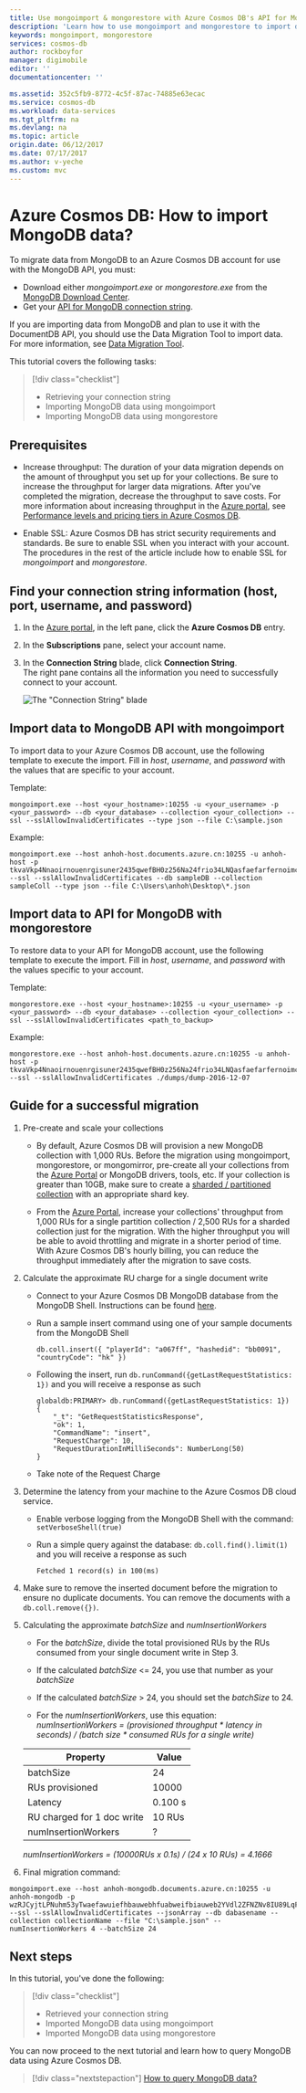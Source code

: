```yaml
---
title: Use mongoimport & mongorestore with Azure Cosmos DB's API for MongoDB | Azure
description: 'Learn how to use mongoimport and mongorestore to import data to an API for MongoDB account'
keywords: mongoimport, mongorestore
services: cosmos-db
author: rockboyfor
manager: digimobile
editor: ''
documentationcenter: ''

ms.assetid: 352c5fb9-8772-4c5f-87ac-74885e63ecac
ms.service: cosmos-db
ms.workload: data-services
ms.tgt_pltfrm: na
ms.devlang: na
ms.topic: article
origin.date: 06/12/2017
ms.date: 07/17/2017
ms.author: v-yeche
ms.custom: mvc
---
```


# Azure Cosmos DB: How to import MongoDB data? 

To migrate data from MongoDB to an Azure Cosmos DB account for use with the MongoDB API, you must:

* Download either *mongoimport.exe* or *mongorestore.exe* from the [MongoDB Download Center](https://www.mongodb.com/download-center).
* Get your [API for MongoDB connection string](connect-mongodb-account.md).

If you are importing data from MongoDB and plan to use it with the DocumentDB API, you should use the Data Migration Tool to import data. For more information, see [Data Migration Tool](import-data.md).

This tutorial covers the following tasks:

> [!div class="checklist"]
> * Retrieving your connection string
> * Importing MongoDB data using mongoimport
> * Importing MongoDB data using mongorestore

## Prerequisites

* Increase throughput: The duration of your data migration depends on the amount of throughput you set up for your collections. Be sure to increase the throughput for larger data migrations. After you've completed the migration, decrease the throughput to save costs. For more information about increasing throughput in the [Azure portal](https://portal.azure.cn), see [Performance levels and pricing tiers in Azure Cosmos DB](performance-levels.md).

* Enable SSL: Azure Cosmos DB has strict security requirements and standards. Be sure to enable SSL when you interact with your account. The procedures in the rest of the article include how to enable SSL for *mongoimport* and *mongorestore*.

## Find your connection string information (host, port, username, and password)

1. In the [Azure portal](https://portal.azure.cn), in the left pane, click the **Azure Cosmos DB** entry.
2. In the **Subscriptions** pane, select your account name.
3. In the **Connection String** blade, click **Connection String**.  
The right pane contains all the information you need to successfully connect to your account.

    ![The "Connection String" blade](./media/mongodb-migrate/ConnectionStringBlade.png)

## Import data to MongoDB API with mongoimport

To import data to your Azure Cosmos DB account, use the following template to execute the import. Fill in *host*, *username*, and *password* with the values that are specific to your account.  

Template:

    mongoimport.exe --host <your_hostname>:10255 -u <your_username> -p <your_password> --db <your_database> --collection <your_collection> --ssl --sslAllowInvalidCertificates --type json --file C:\sample.json

Example:  

    mongoimport.exe --host anhoh-host.documents.azure.cn:10255 -u anhoh-host -p tkvaVkp4Nnaoirnouenrgisuner2435qwefBH0z256Na24frio34LNQasfaefarfernoimczciqisAXw== --ssl --sslAllowInvalidCertificates --db sampleDB --collection sampleColl --type json --file C:\Users\anhoh\Desktop\*.json

## Import data to API for MongoDB with mongorestore

To restore data to your API for MongoDB account, use the following template to execute the import. Fill in *host*, *username*, and *password* with the values specific to your account.

Template:

    mongorestore.exe --host <your_hostname>:10255 -u <your_username> -p <your_password> --db <your_database> --collection <your_collection> --ssl --sslAllowInvalidCertificates <path_to_backup>

Example:

    mongorestore.exe --host anhoh-host.documents.azure.cn:10255 -u anhoh-host -p tkvaVkp4Nnaoirnouenrgisuner2435qwefBH0z256Na24frio34LNQasfaefarfernoimczciqisAXw== --ssl --sslAllowInvalidCertificates ./dumps/dump-2016-12-07

## Guide for a successful migration

1. Pre-create and scale your collections

    * By default, Azure Cosmos DB will provision a new MongoDB collection with 1,000 RUs. Before the migration using mongoimport, mongorestore, or mongomirror, pre-create all your collections from the [Azure Portal](https://portal.azure.cn) or MongoDB drivers, tools, etc. If your collection is greater than 10GB, make sure to create a [sharded / partitioned collection](partition-data.md) with an appropriate shard key.

    * From the [Azure Portal](https://portal.azure.cn), increase your collections' throughput from 1,000 RUs for a single partition collection / 2,500 RUs for a sharded collection just for the migration. With the higher throughput you will be able to avoid throttling and migrate in a shorter period of time. With Azure Cosmos DB's hourly billing, you can reduce the throughput immediately after the migration to save costs.

2. Calculate the approximate RU charge for a single document write

    * Connect to your Azure Cosmos DB MongoDB database from the MongoDB Shell. Instructions can be found [here](connect-mongodb-account.md).

    * Run a sample insert command using one of your sample documents from the MongoDB Shell

        ```db.coll.insert({ "playerId": "a067ff", "hashedid": "bb0091", "countryCode": "hk" })```

    * Following the insert, run ```db.runCommand({getLastRequestStatistics: 1})``` and you will receive a response as such
        ```
        globaldb:PRIMARY> db.runCommand({getLastRequestStatistics: 1})
        {
            "_t": "GetRequestStatisticsResponse",
            "ok": 1,
            "CommandName": "insert",
            "RequestCharge": 10,
            "RequestDurationInMilliSeconds": NumberLong(50)
        }
        ```

    * Take note of the Request Charge

3. Determine the latency from your machine to the Azure Cosmos DB cloud service.

    * Enable verbose logging from the MongoDB Shell with the command: ```setVerboseShell(true)```

    * Run a simple query against the database: ```db.coll.find().limit(1)``` and you will receive a response as such
        ```
        Fetched 1 record(s) in 100(ms)
        ```

4. Make sure to remove the inserted document before the migration to ensure no duplicate documents. You can remove the documents with a ```db.coll.remove({})```.

5. Calculating the approximate *batchSize* and *numInsertionWorkers*

    * For the *batchSize*, divide the total provisioned RUs by the RUs consumed from your single document write in Step 3.

    * If the calculated *batchSize* <= 24, you use that number as your *batchSize*

    * If the calculated *batchSize* > 24, you should set the *batchSize* to 24.

    * For the *numInsertionWorkers*, use this equation:
        *numInsertionWorkers =  (provisioned throughput * latency in seconds) / (batch size * consumed RUs for a single write)*

    |Property|Value|
    |--------|-----|
    |batchSize| 24 |
    |RUs provisioned | 10000 |
    |Latency | 0.100 s |
    |RU charged for 1 doc write | 10 RUs |
    |numInsertionWorkers | ? |

    *numInsertionWorkers = (10000RUs x 0.1s) / (24 x 10 RUs) = 4.1666*

6. Final migration command:

```
mongoimport.exe --host anhoh-mongodb.documents.azure.cn:10255 -u anhoh-mongodb -p wzRJCyjtLPNuhm53yTwaefawuiefhbauwebhfuabweifbiauweb2YVdl2ZFNZNv8IU89LqFVm5U0bw== --ssl --sslAllowInvalidCertificates --jsonArray --db dabasename --collection collectionName --file "C:\sample.json" --numInsertionWorkers 4 --batchSize 24
```

## Next steps

In this tutorial, you've done the following:

> [!div class="checklist"]
> * Retrieved your connection string
> * Imported MongoDB data using mongoimport
> * Imported MongoDB data using mongorestore

You can now proceed to the next tutorial and learn how to query MongoDB data using Azure Cosmos DB. 

> [!div class="nextstepaction"]
>[How to query MongoDB data?](../cosmos-db/tutorial-query-mongodb.md)
